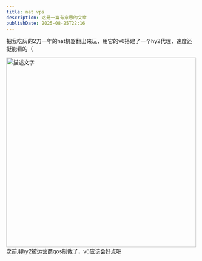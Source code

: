 ```yaml
---
title: nat vps
description: 这是一篇有意思的文章
publishDate: 2025-08-25T22:16
---
```

把我吃灰的2刀一年的nat机器翻出来玩，用它的v6搭建了一个hy2代理，速度还挺能看的（

<img src="https://roim-picx-9nr.pages.dev/rest/e73LwXK.png" alt="描述文字" width="500" style="display: block; margin: left;"/>
之前用hy2被运营商qos制裁了，v6应该会好点吧

